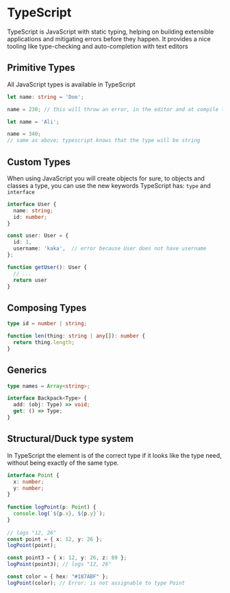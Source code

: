 # TypeScript
TypeScript is JavaScript with static typing, helping on building extensible applications and mitigating errors before they happen.
It provides a nice tooling like type-checking and auto-completion with text editors

## Primitive Types
All JavaScript types is available in TypeScript

```ts
let name: string = 'Doe';

name = 230; // this will throw an error, in the editor and at compile time
```

```ts
let name = 'Ali';

name = 340;
// same as above; typescript knows that the type will be string
```


## Custom Types
When using JavaScript you will create objects for sure, to objects and classes a type, you can use the new keywords TypeScript has: `type` and `interface`

```ts
interface User {
  name: string;
  id: number;
}

const user: User = {
  id: 1,
  username: 'kaka',  // error because User does not have username
};

function getUser(): User {
  // ...
  return user
}
```


## Composing Types
```typescript
type id = number | string;

function len(thing: string | any[]): number {
  return thing.length;
}
```


## Generics
```typescript
type names = Array<string>;

interface Backpack<Type> {
  add: (obj: Type) => void;
  get: () => Type;
}
```


## Structural/Duck type system
In TypeScript the element is of the correct type if it looks like the type need, without being exactly of the same type.

```ts
interface Point {
  x: number;
  y: number;
}
 
function logPoint(p: Point) {
  console.log(`${p.x}, ${p.y}`);
}
 
// logs "12, 26"
const point = { x: 12, y: 26 };
logPoint(point);

const point3 = { x: 12, y: 26, z: 89 };
logPoint(point3); // logs "12, 26"

const color = { hex: "#187ABF" };
logPoint(color); // Error: is not assignable to type Point
```

